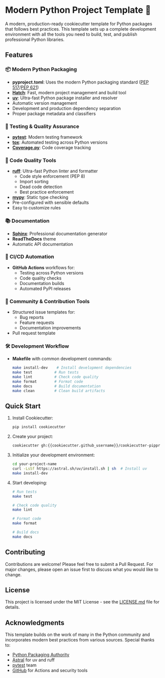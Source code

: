 # Modern Python Project Template 🐍

A modern, production-ready cookiecutter template for Python packages that follows best practices. This template sets up a complete development environment with all the tools you need to build, test, and publish professional Python libraries.

## Features

### 📦 Modern Python Packaging
- **pyproject.toml**: Uses the modern Python packaging standard ([PEP 517](https://peps.python.org/pep-0517/)/[PEP 621](https://peps.python.org/pep-0621/))
- **[Hatch](https://hatch.pypa.io/)**: Fast, modern project management and build tool
- **[uv](https://github.com/astral-sh/uv)**: Ultra-fast Python package installer and resolver
- Automatic version management
- Development and production dependency separation
- Proper package metadata and classifiers

### 🧪 Testing & Quality Assurance
- **[pytest](https://docs.pytest.org/)**: Modern testing framework
- **[tox](https://tox.wiki/)**: Automated testing across Python versions
- **[Coverage.py](https://coverage.readthedocs.io/)**: Code coverage tracking

### 📝 Code Quality Tools
- **[ruff](https://github.com/astral-sh/ruff)**: Ultra-fast Python linter and formatter
  - Code style enforcement (PEP 8)
  - Import sorting
  - Dead code detection
  - Best practice enforcement
- **[mypy](https://mypy.readthedocs.io/)**: Static type checking
- Pre-configured with sensible defaults
- Easy to customize rules

### 📚 Documentation
- **[Sphinx](https://www.sphinx-doc.org/)**: Professional documentation generator
- **ReadTheDocs** theme
- Automatic API documentation

### 🔄 CI/CD Automation
- **GitHub Actions** workflows for:
  - Testing across Python versions
  - Code quality checks
  - Documentation builds
  - Automated PyPI releases

### 🤝 Community & Contribution Tools
- Structured issue templates for:
  - Bug reports
  - Feature requests
  - Documentation improvements
- Pull request template

### 🛠️ Development Workflow
- **Makefile** with common development commands:
  ```bash
  make install-dev    # Install development dependencies
  make test          # Run tests
  make lint          # Check code quality
  make format        # Format code
  make docs          # Build documentation
  make clean         # Clean build artifacts
  ```

## Quick Start

1. Install Cookiecutter:
   ```bash
   pip install cookiecutter
   ```

2. Create your project:
   ```bash
   cookiecutter gh:{{cookiecutter.github_username}}/cookiecutter-pipproject
   ```

3. Initialize your development environment:
   ```bash
   cd your-project-name
   curl -LsSf https://astral.sh/uv/install.sh | sh  # Install uv
   make install-dev
   ```

4. Start developing:
   ```bash
   # Run tests
   make test

   # Check code quality
   make lint

   # Format code
   make format

   # Build docs
   make docs
   ```

## Contributing

Contributions are welcome! Please feel free to submit a Pull Request. For major changes, please open an issue first to discuss what you would like to change.

## License

This project is licensed under the MIT License - see the [LICENSE.md](LICENSE.md) file for details.

## Acknowledgments

This template builds on the work of many in the Python community and incorporates modern best practices from various sources. Special thanks to:
- [Python Packaging Authority](https://www.pypa.io/)
- [Astral](https://astral.sh/) for uv and ruff
- [pytest](https://docs.pytest.org/) team
- [GitHub](https://github.com/) for Actions and security tools